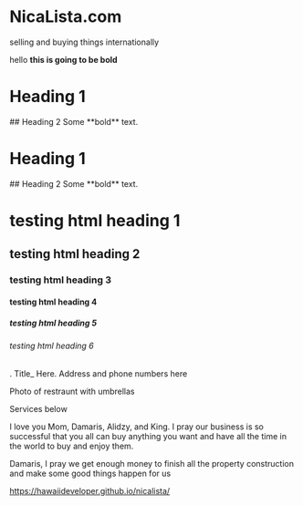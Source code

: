 # NicaLista.com
selling and buying things internationally


 hello **this is going to be bold**<link href="style.css" rel="stylesheet"></link>

# Heading 1

<div class="something" markdown="1">
  ## Heading 2
  Some **bold** text.
</div>


# Heading 1

<div class="something" >
  ## Heading 2
  Some **bold** text.
 
 <h1> testing html heading 1 </h1>
 <h2> testing html heading 2 </h2>
 <h3> testing html heading 3 </h3>
 <h4> testing html heading 4 </h4>
 <h5> testing html heading 5 </h5>
 <h6> testing html heading 6 </h6>
</div>




<insert photo here>.             Title_ Here.            Address and phone numbers here



Photo of restraunt with umbrellas









Services below







I love you Mom, Damaris, Alidzy, and King.  I pray our business is so successful that you all can buy anything you want and have all the time in the world to 
buy and enjoy them.

Damaris, I pray we get enough money to finish all the property construction and make some good things happen for us


https://hawaiideveloper.github.io/nicalista/
